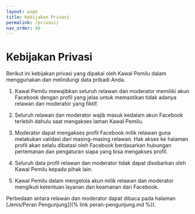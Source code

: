 ```yaml
---
layout: page
title: Kebijakan Privasi
permalink: /privasi/
nav_order: 40
---
```


# Kebijakan Privasi

Berikut ini kebijakan privasi yang dipakai oleh Kawal Pemilu dalam menggunakan
dan melindungi data pribadi Anda.

1. Kawal Pemilu mewajibkan seluruh relawan dan moderator memiliki akun Facebook
   dengan profil yang jelas untuk memastikan tidak adanya relawan dan moderator
   yang fiktif.

2. Seluruh relawan dan moderator wajib masuk kedalam akun Facebook terlebih
   dahulu saat mengakses laman Kawal Pemilu.

3. Moderator dapat mengakses profil Facebook milik relawan guna melakukan
   validasi dari masing-masing relawan. Hak akses ke halaman profil akan selalu
   dibatasi oleh Facebook berdasarkan hubungan pertemanan dan pengaturan siapa
   yang bisa mengakses profil.

4. Seluruh data profil relawan dan moderator tidak dapat disebarkan oleh Kawal
   Pemilu kepada pihak lain.

5. Kawal Pemilu dalam mengelola akun milik relawan dan moderator mengikuti
   ketentuan layanan dan keamanan dari Facebook.

Perbedaan antara relawan dan moderator dapat dibaca pada halaman
[Jenis/Peran Pengunjung]({% link peran-pengunjung.md %}).

